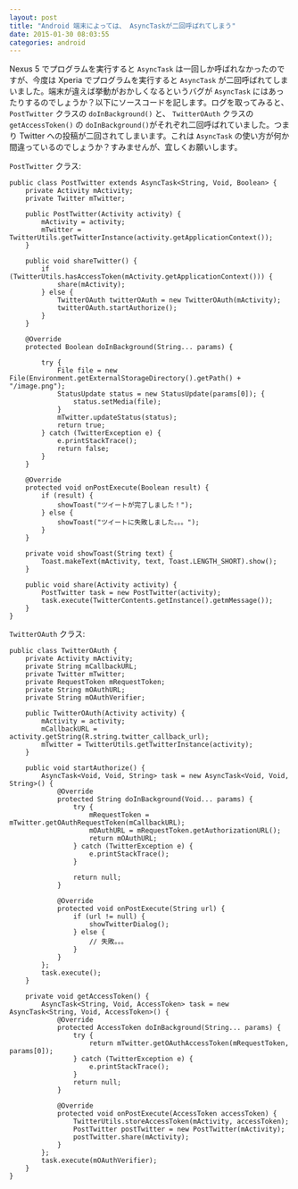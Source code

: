 ```yaml
---
layout: post
title: "Android 端末によっては、 AsyncTaskが二回呼ばれてしまう"
date: 2015-01-30 08:03:55
categories: android
---
```

<p>Nexus 5 でプログラムを実行すると <code>AsyncTask</code> は一回しか呼ばれなかったのですが、今度は Xperia でプログラムを実行すると <code>AsyncTask</code> が二回呼ばれてしまいました。端末が違えば挙動がおかしくなるというバグが <code>AsyncTask</code> にはあったりするのでしょうか？以下にソースコードを記します。ログを取ってみると、 <code>PostTwitter</code> クラスの <code>doInBackground()</code> と、 <code>TwitterOAuth</code> クラスの<code>getAccessToken()</code> の <code>doInBackground()</code>がそれぞれ二回呼ばれていました。つまり Twitter への投稿が二回されてしまいます。これは <code>AsyncTask</code> の使い方が何か間違っているのでしょうか？すみませんが、宜しくお願いします。</p>

<p><code>PostTwitter</code> クラス:</p>

<pre><code>public class PostTwitter extends AsyncTask&lt;String, Void, Boolean&gt; {
    private Activity mActivity;
    private Twitter mTwitter;

    public PostTwitter(Activity activity) {
        mActivity = activity;
        mTwitter = TwitterUtils.getTwitterInstance(activity.getApplicationContext());
    }

    public void shareTwitter() {
        if (TwitterUtils.hasAccessToken(mActivity.getApplicationContext())) {
            share(mActivity);
        } else {
            TwitterOAuth twitterOAuth = new TwitterOAuth(mActivity);
            twitterOAuth.startAuthorize();
        }
    }

    @Override
    protected Boolean doInBackground(String... params) {

        try {
            File file = new File(Environment.getExternalStorageDirectory().getPath() + "/image.png");
            StatusUpdate status = new StatusUpdate(params[0]); {
                status.setMedia(file);
            }
            mTwitter.updateStatus(status);
            return true;
        } catch (TwitterException e) {
            e.printStackTrace();
            return false;
        }
    }

    @Override
    protected void onPostExecute(Boolean result) {
        if (result) {
            showToast("ツイートが完了しました！");
        } else {
            showToast("ツイートに失敗しました。。。");
        }
    }

    private void showToast(String text) {
        Toast.makeText(mActivity, text, Toast.LENGTH_SHORT).show();
    }

    public void share(Activity activity) {
        PostTwitter task = new PostTwitter(activity);
        task.execute(TwitterContents.getInstance().getmMessage());
    }
}
</code></pre>

<p><code>TwitterOAuth</code> クラス:</p>

<pre><code>public class TwitterOAuth {
    private Activity mActivity;
    private String mCallbackURL;
    private Twitter mTwitter;
    private RequestToken mRequestToken;
    private String mOAuthURL;
    private String mOAuthVerifier;

    public TwitterOAuth(Activity activity) {
        mActivity = activity;
        mCallbackURL = activity.getString(R.string.twitter_callback_url);
        mTwitter = TwitterUtils.getTwitterInstance(activity);
    }

    public void startAuthorize() {
        AsyncTask&lt;Void, Void, String&gt; task = new AsyncTask&lt;Void, Void, String&gt;() {
            @Override
            protected String doInBackground(Void... params) {
                try {
                    mRequestToken = mTwitter.getOAuthRequestToken(mCallbackURL);
                    mOAuthURL = mRequestToken.getAuthorizationURL();
                    return mOAuthURL;
                } catch (TwitterException e) {
                    e.printStackTrace();
                }

                return null;
            }

            @Override
            protected void onPostExecute(String url) {
                if (url != null) {
                    showTwitterDialog();
                } else {
                    // 失敗。。。
                }
            }
        };
        task.execute();
    }

    private void getAccessToken() {
        AsyncTask&lt;String, Void, AccessToken&gt; task = new AsyncTask&lt;String, Void, AccessToken&gt;() {
            @Override
            protected AccessToken doInBackground(String... params) {
                try {
                    return mTwitter.getOAuthAccessToken(mRequestToken, params[0]);
                } catch (TwitterException e) {
                    e.printStackTrace();
                }
                return null;
            }

            @Override
            protected void onPostExecute(AccessToken accessToken) {
                TwitterUtils.storeAccessToken(mActivity, accessToken);
                PostTwitter postTwitter = new PostTwitter(mActivity);
                postTwitter.share(mActivity);
            }
        };
        task.execute(mOAuthVerifier);
    }
}
</code></pre>
